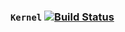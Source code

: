 ### `Kernel` [![Build Status](https://travis-ci.org/CotaPreco/Kernel.svg)](https://travis-ci.org/CotaPreco/Kernel)
